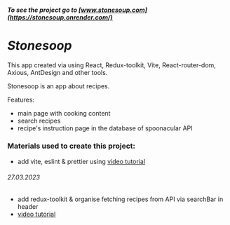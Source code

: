 ##### To see the project go to [www.stonesoup.com](https://stonesoup.onrender.com/)
# *Stonesoop*
This app created via using React, Redux-toolkit, Vite, React-router-dom, Axious, AntDesign and other tools.

Stonesoop is an app about recipes.

Features:
  - main page with cooking content
  - search recipes
  - recipe's instruction page
in the database of spoonacular API 

### Materials used to create this project:
  - add vite, eslint & prettier using [video tutorial](https://www.youtube.com/watch?app=desktop&v=cchqeWY0Nak)

###### 27.03.2023
  - add redux-toolkit & organise fetching recipes from API via searchBar in header
  - [video tutorial](https://www.youtube.com/watch?v=C0fBnil_Im4&list=PLiZoB8JBsdznQv3kAEvTzDP2qjaUI8Vo7&index=1)
